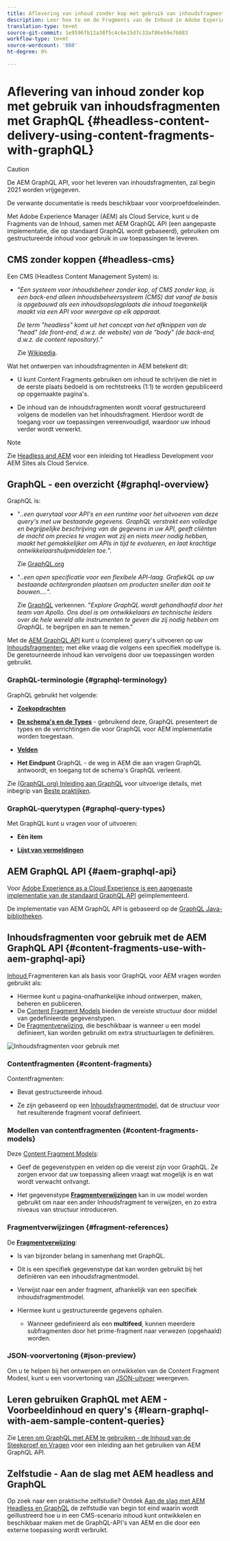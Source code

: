 ```yaml
---
title: Aflevering van inhoud zonder kop met gebruik van inhoudsfragmenten met GraphQL
description: Leer hoe te om de Fragments van de Inhoud in Adobe Experience Manager (AEM) als Cloud Service met GraphQL voor Hoofdloze Levering van Inhoud te gebruiken.
translation-type: tm+mt
source-git-commit: 1e9596fb12a38f5c4c6e15d7c33af86e59e76083
workflow-type: tm+mt
source-wordcount: '860'
ht-degree: 0%

---
```



# Aflevering van inhoud zonder kop met gebruik van inhoudsfragmenten met GraphQL {#headless-content-delivery-using-content-fragments-with-graphQL}

>[!CAUTION]
>
>De AEM GraphQL API, voor het leveren van inhoudsfragmenten, zal begin 2021 worden vrijgegeven.
>
>De verwante documentatie is reeds beschikbaar voor voorproefdoeleinden.

Met Adobe Experience Manager (AEM) als Cloud Service, kunt u de Fragments van de Inhoud, samen met AEM GraphQL API (een aangepaste implementatie, die op standaard GraphQL wordt gebaseerd), gebruiken om gestructureerde inhoud voor gebruik in uw toepassingen te leveren.

## CMS zonder koppen {#headless-cms}

Een CMS (Headless Content Management System) is:

* &quot;*Een systeem voor inhoudsbeheer zonder kop, of CMS zonder kop, is een back-end alleen inhoudsbeheersysteem (CMS) dat vanaf de basis is opgebouwd als een inhoudsopslagplaats die inhoud toegankelijk maakt via een API voor weergave op elk apparaat.*

   *De term &quot;headless&quot; komt uit het concept van het afknippen van de &quot;head&quot; (de front-end, d.w.z. de website) van de &quot;body&quot; (de back-end, d.w.z. de content repository).*&quot;

   Zie [Wikipedia](https://en.wikipedia.org/wiki/Headless_content_management_system).

Wat het ontwerpen van inhoudsfragmenten in AEM betekent dit:

* U kunt Content Fragments gebruiken om inhoud te schrijven die niet in de eerste plaats bedoeld is om rechtstreeks (1:1) te worden gepubliceerd op opgemaakte pagina&#39;s.

* De inhoud van de inhoudsfragmenten wordt vooraf gestructureerd volgens de modellen van het inhoudsfragment. Hierdoor wordt de toegang voor uw toepassingen vereenvoudigd, waardoor uw inhoud verder wordt verwerkt.

>[!NOTE]
>
>Zie [Headless and AEM](/help/implementing/developing/headless/introduction.md) voor een inleiding tot Headless Development voor AEM Sites als Cloud Service.

## GraphQL - een overzicht {#graphql-overview}

GraphQL is:

* &quot;*..een querytaal voor API&#39;s en een runtime voor het uitvoeren van deze query&#39;s met uw bestaande gegevens. GraphQL verstrekt een volledige en begrijpelijke beschrijving van de gegevens in uw API, geeft cliënten de macht om precies te vragen wat zij en niets meer nodig hebben, maakt het gemakkelijker om APIs in tijd te evolueren, en laat krachtige ontwikkelaarshulpmiddelen toe.*&quot;.

   Zie [GraphQL.org](https://graphql.org)

* &quot;*..een open specificatie voor een flexibele API-laag. GrafiekQL op uw bestaande achtergronden plaatsen om producten sneller dan ooit te bouwen....*&quot;.

   Zie [GraphQL](https://www.graphql.com) verkennen. &quot;*Explore GraphQL wordt gehandhaafd door het team van Apollo. Ons doel is om ontwikkelaars en technische leiders over de hele wereld alle instrumenten te geven die zij nodig hebben om GraphQL.* te begrijpen en aan te nemen.&quot;

Met de [AEM GraphQL API](#aem-graphql-api) kunt u (complexe) query&#39;s uitvoeren op uw [Inhoudsfragmenten](/help/assets/content-fragments/content-fragments.md); met elke vraag die volgens een specifiek modeltype is. De geretourneerde inhoud kan vervolgens door uw toepassingen worden gebruikt.

### GraphQL-terminologie {#graphql-terminology}

GraphQL gebruikt het volgende:

* **[Zoekopdrachten](https://graphql.org/learn/queries/)**

* **[De schema&#39;s en de Types](https://graphql.org/learn/schema/)**  - gebruikend deze, GraphQL presenteert de types en de verrichtingen die voor GraphQL voor AEM implementatie worden toegestaan.

* **[Velden](https://graphql.org/learn/queries/#fields)**

* **Het Eindpunt**  GraphQL - de weg in AEM die aan vragen GraphQL antwoordt, en toegang tot de schema&#39;s GraphQL verleent.

Zie [ (GraphQL.org) Inleiding aan GraphQL](https://graphql.org/learn/) voor uitvoerige details, met inbegrip van [Beste praktijken](https://graphql.org/learn/best-practices/).

### GraphQL-querytypen {#graphql-query-types}

Met GraphQL kunt u vragen voor of uitvoeren:

* **Eén item**

* **[Lijst van vermeldingen](https://graphql.org/learn/schema/#lists-and-non-null)**

## AEM GraphQL API {#aem-graphql-api}

Voor [Adobe Experience as a Cloud Experience is een aangepaste implementatie van de standaard GraphQL API](/help/assets/content-fragments/graphql-api-content-fragments.md) geïmplementeerd.

De implementatie van AEM GraphQL API is gebaseerd op de [GraphQL Java-bibliotheken](https://graphql.org/code/#java).

## Inhoudsfragmenten voor gebruik met de AEM GraphQL API {#content-fragments-use-with-aem-graphql-api}

[Inhoud ](#content-fragments) Fragmenteren kan als basis voor GraphQL voor AEM vragen worden gebruikt als:

* Hiermee kunt u pagina-onafhankelijke inhoud ontwerpen, maken, beheren en publiceren.
* De [Content Fragment Models](#content-fragments-models) bieden de vereiste structuur door middel van gedefinieerde gegevenstypen.
* De [Fragmentverwijzing](#fragment-references), die beschikbaar is wanneer u een model definieert, kan worden gebruikt om extra structuurlagen te definiëren.

![Inhoudsfragmenten voor gebruik met ](assets/cfm-nested-01.png "GraphQLContent-fragmenten voor gebruik met GraphQL")

### Contentfragmenten {#content-fragments}

Contentfragmenten:

* Bevat gestructureerde inhoud.

* Ze zijn gebaseerd op een [Inhoudsfragmentmodel](#content-fragments-models), dat de structuur voor het resulterende fragment vooraf definieert.

### Modellen van contentfragmenten {#content-fragments-models}

Deze [Content Fragment Models](/help/assets/content-fragments/content-fragments-models.md):

* Geef de gegevenstypen en velden op die vereist zijn voor GraphQL. Ze zorgen ervoor dat uw toepassing alleen vraagt wat mogelijk is en wat wordt verwacht ontvangt.

* Het gegevenstype **[Fragmentverwijzingen](#fragment-references)** kan in uw model worden gebruikt om naar een ander Inhoudsfragment te verwijzen, en zo extra niveaus van structuur introduceren.

### Fragmentverwijzingen {#fragment-references}

De **[Fragmentverwijzing](/help/assets/content-fragments/content-fragments-models.md#fragment-reference-nested-fragments)**:

* Is van bijzonder belang in samenhang met GraphQL.

* Dit is een specifiek gegevenstype dat kan worden gebruikt bij het definiëren van een inhoudsfragmentmodel.

* Verwijst naar een ander fragment, afhankelijk van een specifiek inhoudsfragmentmodel.

* Hiermee kunt u gestructureerde gegevens ophalen.

   * Wanneer gedefinieerd als een **multifeed**, kunnen meerdere subfragmenten door het prime-fragment naar verwezen (opgehaald) worden.

### JSON-voorvertoning {#json-preview}

Om u te helpen bij het ontwerpen en ontwikkelen van de Content Fragment Modesl, kunt u een voorvertoning van [JSON-uitvoer](/help/assets/content-fragments/content-fragments-json-preview.md) weergeven.

## Leren gebruiken GraphQL met AEM - Voorbeeldinhoud en query&#39;s {#learn-graphql-with-aem-sample-content-queries}

Zie [Leren om GraphQL met AEM te gebruiken - de Inhoud van de Steekproef en Vragen](/help/assets/content-fragments/content-fragments-graphql-samples.md) voor een inleiding aan het gebruiken van AEM GraphQL API.

## Zelfstudie - Aan de slag met AEM headless and GraphQL

Op zoek naar een praktische zelfstudie? Ontdek [Aan de slag met AEM Headless en GraphQL](https://experienceleague.adobe.com/docs/experience-manager-learn/getting-started-with-aem-headless/graphql/overview.html) de zelfstudie van begin tot eind waarin wordt geïllustreerd hoe u in een CMS-scenario inhoud kunt ontwikkelen en beschikbaar maken met de GraphQL-API&#39;s van AEM en die door een externe toepassing wordt verbruikt.